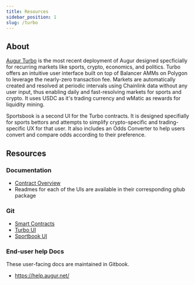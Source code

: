 ```yaml
---
title: Resources
sidebar_position: 1
slug: /turbo
---
```


## About
[Augur Turbo](/Turbo) is the most recent deployment of Augur designed specficially for recurring markets like sports, crypto, economics, and politics. Turbo offers an intuitive user interface built on top of Balancer AMMs on Polygon to leverage the nearly-zero transaction fee. Markets are automatically created and resolved at periodic intervals using Chainlink data without any user input, thus enabling daily and fast-resolving markets for sports and crypto. It uses USDC as it's trading currency and wMatic as rewards for liquidity mining. 

Sportsbook is a second UI for the Turbo contracts. It is designed specifially for sports bettors and attempts to simplify crypto-specific and trading-specific UX for that user. It also includes an Odds Converter to help users convert and compare odds according to their preference.

## Resources
### Documentation
- [Contract Overview](/turbo/contract-overview)
- Readmes for each of the UIs are available in their corresponding gitub package

### Git
- [Smart Contracts](https://github.com/AugurProject/turbo/tree/dev/packages/smart)
- [Turbo UI](https://github.com/AugurProject/turbo/tree/dev/packages/simplified)
- [Sportbook UI](https://github.com/AugurProject/turbo/tree/dev/packages/sport)

### End-user help Docs
These user-facing docs are maintained in Gitbook.
- https://help.augur.net/